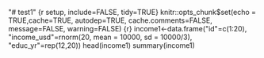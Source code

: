 "# test1" 
{r setup, include=FALSE, tidy=TRUE}
knitr::opts_chunk$set(echo = TRUE,cache=TRUE, 
                      autodep=TRUE, cache.comments=FALSE,
                      message=FALSE, warning=FALSE)
                      {r}
income1<-data.frame("id"=c(1:20),
                          "income_usd"=rnorm(20, mean = 10000, 
                                             sd = 10000/3), 
                          "educ_yr"=rep(12,20))
head(income1)
summary(income1)
```
